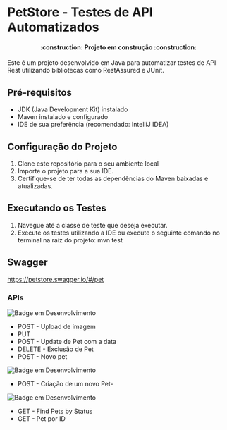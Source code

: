 # PetStore - Testes de API Automatizados

<h4 align="center"> 
    :construction:  Projeto em construção  :construction:
</h4>


Este é um projeto desenvolvido em Java para automatizar testes de API Rest utilizando bibliotecas como RestAssured e JUnit.

## Pré-requisitos

- JDK (Java Development Kit) instalado
- Maven instalado e configurado
- IDE de sua preferência (recomendado: IntelliJ IDEA)

## Configuração do Projeto

1. Clone este repositório para o seu ambiente local
2. Importe o projeto para a sua IDE.
3. Certifique-se de ter todas as dependências do Maven baixadas e atualizadas.

## Executando os Testes

1. Navegue até a classe de teste que deseja executar.
2. Execute os testes utilizando a IDE ou execute o seguinte comando no terminal na raiz do projeto: mvn test

## Swagger
https://petstore.swagger.io/#/pet
### APIs
![Badge em Desenvolvimento](https://img.shields.io/static/v1?label=STATUS&message=%20PENDENTE&olor=gray&style=for-the-badge)
* POST - Upload de imagem
* PUT
* POST - Update de Pet com a data
* DELETE - Exclusão de Pet
* POST - Novo pet

![Badge em Desenvolvimento](https://img.shields.io/static/v1?label=STATUS&message=EM%20DESENVOLVIMENTO&color=blue&style=for-the-badge)
* POST - Criação de um novo Pet-


![Badge em Desenvolvimento](http://img.shields.io/static/v1?label=STATUS&message=%20CONCLUÍDO&color=GREEN&style=for-the-badge)
* GET - Find Pets by Status
* GET - Pet por ID
